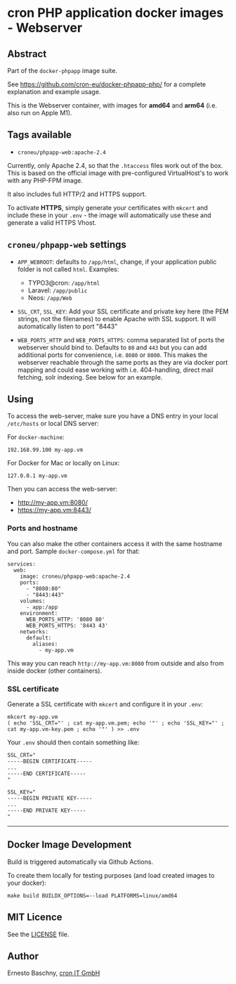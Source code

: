 # cron PHP application docker images - Webserver

## Abstract

Part of the `docker-phpapp` image suite.

See https://github.com/cron-eu/docker-phpapp-php/ for a complete explanation and
example usage.

This is the Webserver container, with images for **amd64** and **arm64** (i.e. also run on Apple M1).

## Tags available

* `croneu/phpapp-web:apache-2.4`

Currently, only Apache 2.4, so that the `.htaccess` files work out of the box. This
is based on the official image with pre-configured VirtualHost's to work with any
PHP-FPM image.

It also includes full HTTP/2 and HTTPS support.

To activate **HTTPS**, simply generate your certificates with `mkcert` and include these
in your `.env` - the image will automatically use these and generate a valid HTTPS
Vhost.

## `croneu/phpapp-web` settings

* `APP_WEBROOT`: defaults to `/app/html`, change, if your application public folder  is not
  called `html`. Examples:
   * TYPO3@cron: `/app/html`
   * Laravel:  `/app/public`
   * Neos:  `/app/Web`

* `SSL_CRT`, `SSL_KEY`: Add your SSL certificate and private key here (the PEM strings,
  not the filenames) to enable Apache with SSL support. It will automatically listen to port "8443"

* `WEB_PORTS_HTTP` and `WEB_PORTS_HTTPS`: comma separated list of ports the webserver should bind
  to. Defaults to `80` and `443` but you can add additional ports for convenience, i.e. `8080`
  or `8000`. This makes the webserver reachable through the same ports as they are via docker
  port mapping and could ease working with i.e. 404-handling, direct mail fetching, solr indexing. See below for an example.

## Using

To access the web-server, make sure you have a DNS entry in your local `/etc/hosts`
or local DNS server:

For `docker-machine`:
```
192.168.99.100 my-app.vm
```

For Docker for Mac or locally on Linux:
```
127.0.0.1 my-app.vm
```

Then you can access the web-server:

* http://my-app.vm:8080/
* https://my-app.vm:8443/

### Ports and hostname

You can also make the other containers access it with the same hostname and port.
Sample `docker-compose.yml` for that:

```
services:
  web:
    image: croneu/phpapp-web:apache-2.4
    ports:
      - "8080:80"
      - "8443:443"
    volumes:
      - app:/app
    environment:
      WEB_PORTS_HTTP: '8080 80'
      WEB_PORTS_HTTPS: '8443 43'
    networks:
      default:
        aliases:
          - my-app.vm
```

This way you can reach `http://my-app.vm:8080` from outside and also from inside docker
(other containers).

### SSL certificate

Generate a SSL certificate with `mkcert` and configure it in your `.env`:
```
mkcert my-app.vm
( echo 'SSL_CRT="' ; cat my-app.vm.pem; echo '"' ; echo 'SSL_KEY="' ; cat my-app.vm-key.pem ; echo '"' ) >> .env
```

Your `.env` should then contain something like:

```
SSL_CRT="
-----BEGIN CERTIFICATE-----
...
-----END CERTIFICATE-----
"

SSL_KEY="
-----BEGIN PRIVATE KEY-----
...
-----END PRIVATE KEY-----
"
```

----

## Docker Image Development

Build is triggered automatically via Github Actions.

To create them locally for testing purposes (and load created images to your docker):

```
make build BUILDX_OPTIONS=--load PLATFORMS=linux/amd64
```

## MIT Licence

See the [LICENSE](LICENSE) file.

## Author

Ernesto Baschny, [cron IT GmbH](https://www.cron.eu)